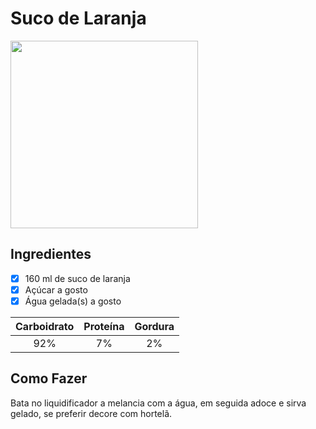 # Suco de Laranja
<img src="" width="300" height="300">

## Ingredientes
- [X] 160 ml de suco de laranja
- [X] Açúcar a gosto
- [X] Água gelada(s) a gosto

Carboidrato | Proteína | Gordura
:---:|:---:|:---:
92%|7%| 2%

## Como Fazer
Bata no liquidificador a melancia com a água, em seguida adoce e sirva gelado, se preferir decore com hortelã.
